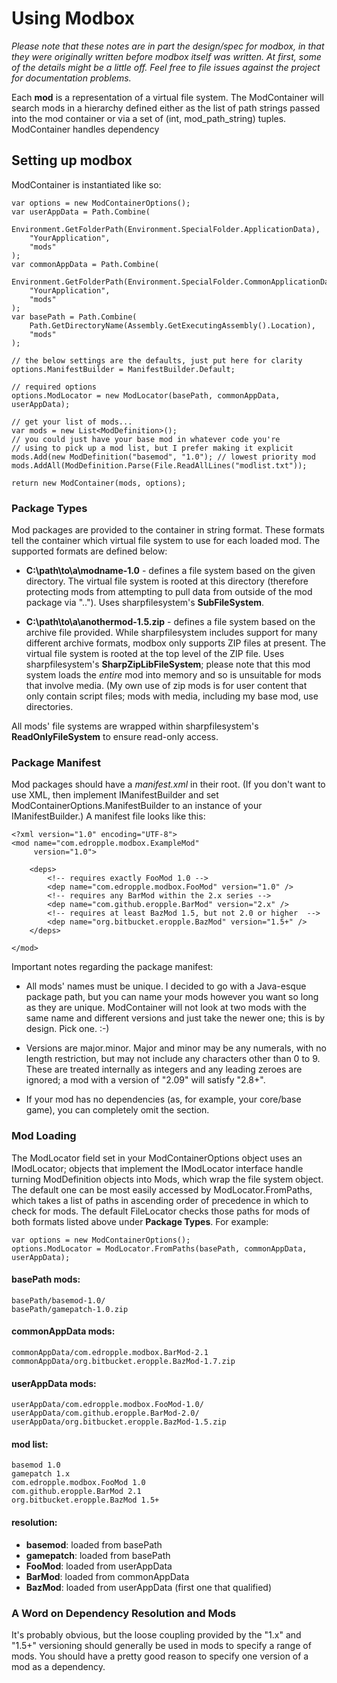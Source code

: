 # Using Modbox #

*Please note that these notes are in part the design/spec for modbox, in that*
*they were originally written before modbox itself was written. At first, some*
*of the details might be a little off. Feel free to file issues against the*
*project for documentation problems.*

Each **mod** is a representation of a virtual file system. The ModContainer
will search mods in a hierarchy defined either as the list of path strings
passed into the mod container or via a set of (int, mod_path_string) tuples.
ModContainer handles dependency 

## Setting up modbox ##

ModContainer is instantiated like so:

    var options = new ModContainerOptions();
    var userAppData = Path.Combine(
        Environment.GetFolderPath(Environment.SpecialFolder.ApplicationData),
        "YourApplication",
        "mods"
    );
    var commonAppData = Path.Combine(
        Environment.GetFolderPath(Environment.SpecialFolder.CommonApplicationData),
        "YourApplication",
        "mods"
    );
    var basePath = Path.Combine(
        Path.GetDirectoryName(Assembly.GetExecutingAssembly().Location),
        "mods"
    );

    // the below settings are the defaults, just put here for clarity
    options.ManifestBuilder = ManifestBuilder.Default;
    
    // required options
    options.ModLocator = new ModLocator(basePath, commonAppData, userAppData);

    // get your list of mods...
    var mods = new List<ModDefinition>();
    // you could just have your base mod in whatever code you're
    // using to pick up a mod list, but I prefer making it explicit
    mods.Add(new ModDefinition("basemod", "1.0"); // lowest priority mod
    mods.AddAll(ModDefinition.Parse(File.ReadAllLines("modlist.txt"));

    return new ModContainer(mods, options);

### Package Types ###

Mod packages are provided to the container in string format. These formats
tell the container which virtual file system to use for each loaded mod. The
supported formats are defined below:

- **C:\path\to\a\modname-1.0** - defines a file system based on the given
directory. The virtual file system is rooted at this directory (therefore
protecting mods from attempting to pull data from outside of the mod
package via ".."). Uses sharpfilesystem's **SubFileSystem**.

- **C:\path\to\a\anothermod-1.5.zip** - defines a file system based on the
archive file provided. While sharpfilesystem includes support for many
different archive formats, modbox only supports ZIP files at present. The
virtual file system is rooted at the top level of the ZIP file. Uses
sharpfilesystem's **SharpZipLibFileSystem**; please note that this mod
system loads the *entire* mod into memory and so is unsuitable for mods
that involve media. (My own use of zip mods is for user content that only
contain script files; mods with media, including my base mod, use
directories.

All mods' file systems are wrapped within sharpfilesystem's
**ReadOnlyFileSystem** to ensure read-only access.

### Package Manifest ###

Mod packages should have a *manifest.xml* in their root. (If you don't want to
use XML, then implement IManifestBuilder and set ModContainerOptions.ManifestBuilder
to an instance of your IManifestBuilder.) A manifest file looks like this:

    <?xml version="1.0" encoding="UTF-8">
    <mod name="com.edropple.modbox.ExampleMod" 
         version="1.0">
        
        <deps>
            <!-- requires exactly FooMod 1.0 -->
            <dep name="com.edropple.modbox.FooMod" version="1.0" />
            <!-- requires any BarMod within the 2.x series -->
            <dep name="com.github.eropple.BarMod" version="2.x" />
            <!-- requires at least BazMod 1.5, but not 2.0 or higher  -->
            <dep name="org.bitbucket.eropple.BazMod" version="1.5+" />
        </deps>

    </mod>

Important notes regarding the package manifest:

- All mods' names must be unique. I decided to go with a Java-esque package
path, but you can name your mods however you want so long as they are
unique. ModContainer will not look at two mods with the same name and
different versions and just take the newer one; this is by design. Pick
one. :-)

- Versions are major.minor. Major and minor may be any numerals, with no
length restriction, but may not include any characters other than 0 to 9.
These are treated internally as integers and any leading zeroes are ignored;
a mod with a version of "2.09" will satisfy "2.8+".

- If your mod has no dependencies (as, for example, your core/base game), you
can completely omit the <deps> section.

### Mod Loading ###

The ModLocator field set in your ModContainerOptions object uses an
IModLocator; objects that implement the IModLocator interface handle turning
ModDefinition objects into Mods, which wrap the file system object. The
default one can be most easily accessed by ModLocator.FromPaths, which
takes a list of paths in ascending order of precedence in which to check
for mods. The default FileLocator checks those paths for mods of both
formats listed above under **Package Types**. For example:

    var options = new ModContainerOptions();
    options.ModLocator = ModLocator.FromPaths(basePath, commonAppData, userAppData);

#### basePath mods: ####

    basePath/basemod-1.0/
    basePath/gamepatch-1.0.zip

#### commonAppData mods: ####

    commonAppData/com.edropple.modbox.BarMod-2.1
    commonAppData/org.bitbucket.eropple.BazMod-1.7.zip

#### userAppData mods: ####

    userAppData/com.edropple.modbox.FooMod-1.0/
    userAppData/com.github.eropple.BarMod-2.0/
    userAppData/org.bitbucket.eropple.BazMod-1.5.zip

#### mod list: ####

    basemod 1.0
    gamepatch 1.x
    com.edropple.modbox.FooMod 1.0
    com.github.eropple.BarMod 2.1
    org.bitbucket.eropple.BazMod 1.5+

#### resolution: ####

- **basemod**: loaded from basePath
- **gamepatch**: loaded from basePath
- **FooMod**: loaded from userAppData
- **BarMod**: loaded from commonAppData
- **BazMod**: loaded from userAppData (first one that qualified)

### A Word on Dependency Resolution and Mods ###
It's probably obvious, but the loose coupling provided by the "1.x" and "1.5+"
versioning should generally be used in mods to specify a range of mods. You
should have a pretty good reason to specify one version of a mod as a
dependency.